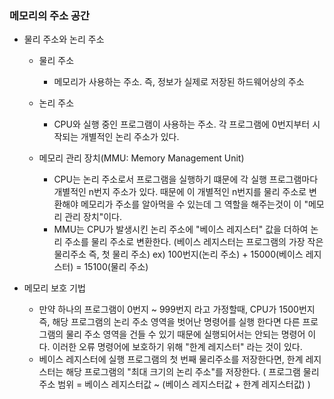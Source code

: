 ### 메모리의 주소 공간

- 물리 주소와 논리 주소

  - 물리 주소

    - 메모리가 사용하는 주소. 즉, 정보가 실제로 저장된 하드웨어상의 주소

  - 논리 주소

    - CPU와 실행 중인 프로그램이 사용하는 주소. 각 프로그램에 0번지부터 시작되는 개별적인 논리 주소가 있다.

  - 메모리 관리 장치(MMU: Memory Management Unit)

    - CPU는 논리 주소로서 프로그램을 실행하기 떄문에 각 실행 프로그램마다 개별적인 n번지 주소가 있다.
      때문에 이 개별적인 n번지를 물리 주소로 변환해야 메모리가 주소를 알아먹을 수 있는데 그 역할을 해주는것이 이 "메모리 관리 장치"이다.
    - MMU는 CPU가 발생시킨 논리 주소에 "베이스 레지스터" 값을 더하여 논리 주소를 물리 주소로 변환한다. (베이스 레지스터는 프로그램의 가장 작은 물리주소 즉, 첫 물리 주소)
      ex) 100번지(논리 주소) + 15000(베이스 레지스터) = 15100(물리 주소)

- 메모리 보호 기법
  - 만약 하나의 프로그램이 0번지 ~ 999번지 라고 가정할때, CPU가 1500번지
    즉, 해당 프로그램의 논리 주소 영역을 벗어난 명령어를 실행 한다면 다른 프로그램의 물리 주소 영역을 건들 수 있기 때문에 실행되어서는 안되는 명령어 이다.
    이러한 오류 명령어에 보호하기 위해 "한계 레지스터" 라는 것이 있다.
  - 베이스 레지스터에 실행 프로그램의 첫 번째 물리주소를 저장한다면, 한계 레지스터는 해당 프로그램의 "최대 크기의 논리 주소"를 저장한다.
    ( 프로그램 물리 주소 범위 = 베이스 레지스터값 ~ (베이스 레지스터값 + 한계 레지스터값) )
